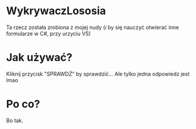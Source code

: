 # WykrywaczLososia
Ta rzecz została zrobiona z mojej nudy (i by się nauczyć otwierać inne formularze w C#, przy urzyciu VS)

# Jak używać?
Kliknij przycisk "SPRAWDŹ" by sprawdzić... Ale tylko jedna odpowiedz jest lmao

# Po co?
Bo tak.
